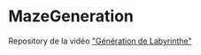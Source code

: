 # MazeGeneration
Repository de la vidéo ["Génération de Labyrinthe"](https://www.youtube.com/watch?v=W4FnZgiIukg)
